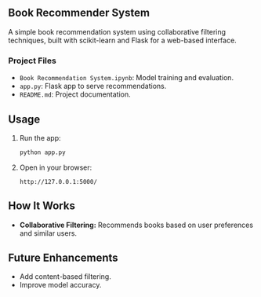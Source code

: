 ## Book Recommender System

A simple book recommendation system using collaborative filtering techniques, built with scikit-learn and Flask for a web-based interface.

### Project Files
- `Book Recommendation System.ipynb`: Model training and evaluation.
- `app.py`: Flask app to serve recommendations.
- `README.md`: Project documentation.

## Usage
1. Run the app:
    ```bash
    python app.py
    ```
2. Open in your browser:
    ```
    http://127.0.0.1:5000/
    ```

## How It Works
- **Collaborative Filtering:** Recommends books based on user preferences and similar users.
  
## Future Enhancements
- Add content-based filtering.
- Improve model accuracy.


